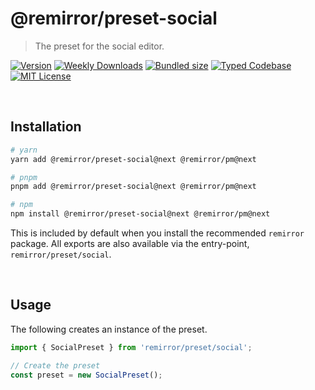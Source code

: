 # @remirror/preset-social

> The preset for the social editor.

[![Version][version]][npm] [![Weekly Downloads][downloads-badge]][npm] [![Bundled size][size-badge]][size] [![Typed Codebase][typescript]](#) [![MIT License][license]](#)

[version]: https://flat.badgen.net/npm/v/@remirror/preset-social/next
[npm]: https://npmjs.com/package/@remirror/preset-social/v/next
[license]: https://flat.badgen.net/badge/license/MIT/purple
[size]: https://bundlephobia.com/result?p=@remirror/preset-social@next
[size-badge]: https://flat.badgen.net/bundlephobia/minzip/@remirror/preset-social
[typescript]: https://flat.badgen.net/badge/icon/TypeScript?icon=typescript&label
[downloads-badge]: https://badgen.net/npm/dw/@remirror/preset-social/red?icon=npm

<br />

## Installation

```bash
# yarn
yarn add @remirror/preset-social@next @remirror/pm@next

# pnpm
pnpm add @remirror/preset-social@next @remirror/pm@next

# npm
npm install @remirror/preset-social@next @remirror/pm@next
```

This is included by default when you install the recommended `remirror` package. All exports are also available via the entry-point, `remirror/preset/social`.

<br />

## Usage

The following creates an instance of the preset.

```ts
import { SocialPreset } from 'remirror/preset/social';

// Create the preset
const preset = new SocialPreset();
```
